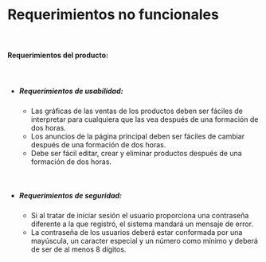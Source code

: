 # Requerimientos no funcionales
<br>

#### Requerimientos del producto:
<br>

 * ##### Requerimientos de usabilidad:
    * Las gráficas de las ventas de los productos deben ser fáciles de interpretar para cualquiera que las vea después de una formación de dos horas. 
    * Los anuncios de la página principal deben ser fáciles de cambiar después de una formación de dos horas. 
    * Debe ser fácil editar, crear y eliminar productos después de una formación de dos horas.  

<br>

 * ##### Requerimientos de seguridad:

    * Si al tratar de iniciar sesión el usuario proporciona una contraseña diferente a la que registró, el sistema mandará un mensaje de error.
    * La contraseña de los usuarios deberá estar conformada por una mayúscula, un caracter especial y un número como mínimo  y deberá de ser de al menos 8 dígitos.
    






   

